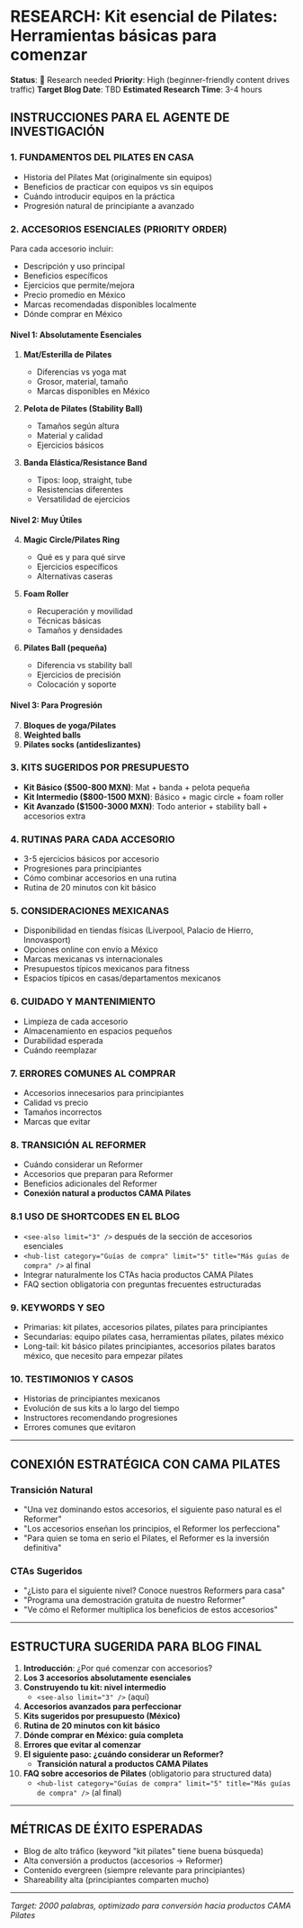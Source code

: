 # RESEARCH: Kit esencial de Pilates: Herramientas básicas para comenzar

**Status**: 🔬 Research needed
**Priority**: High (beginner-friendly content drives traffic)
**Target Blog Date**: TBD
**Estimated Research Time**: 3-4 hours

## INSTRUCCIONES PARA EL AGENTE DE INVESTIGACIÓN

### 1. FUNDAMENTOS DEL PILATES EN CASA
- Historia del Pilates Mat (originalmente sin equipos)
- Beneficios de practicar con equipos vs sin equipos
- Cuándo introducir equipos en la práctica
- Progresión natural de principiante a avanzado

### 2. ACCESORIOS ESENCIALES (PRIORITY ORDER)
Para cada accesorio incluir:
- Descripción y uso principal
- Beneficios específicos
- Ejercicios que permite/mejora
- Precio promedio en México
- Marcas recomendadas disponibles localmente
- Dónde comprar en México

#### Nivel 1: Absolutamente Esenciales
1. **Mat/Esterilla de Pilates**
   - Diferencias vs yoga mat
   - Grosor, material, tamaño
   - Marcas disponibles en México

2. **Pelota de Pilates (Stability Ball)**
   - Tamaños según altura
   - Material y calidad
   - Ejercicios básicos

3. **Banda Elástica/Resistance Band**
   - Tipos: loop, straight, tube
   - Resistencias diferentes
   - Versatilidad de ejercicios

#### Nivel 2: Muy Útiles
4. **Magic Circle/Pilates Ring**
   - Qué es y para qué sirve
   - Ejercicios específicos
   - Alternativas caseras

5. **Foam Roller**
   - Recuperación y movilidad
   - Técnicas básicas
   - Tamaños y densidades

6. **Pilates Ball (pequeña)**
   - Diferencia vs stability ball
   - Ejercicios de precisión
   - Colocación y soporte

#### Nivel 3: Para Progresión
7. **Bloques de yoga/Pilates**
8. **Weighted balls**
9. **Pilates socks (antideslizantes)**

### 3. KITS SUGERIDOS POR PRESUPUESTO
- **Kit Básico ($500-800 MXN)**: Mat + banda + pelota pequeña
- **Kit Intermedio ($800-1500 MXN)**: Básico + magic circle + foam roller
- **Kit Avanzado ($1500-3000 MXN)**: Todo anterior + stability ball + accesorios extra

### 4. RUTINAS PARA CADA ACCESORIO
- 3-5 ejercicios básicos por accesorio
- Progresiones para principiantes
- Cómo combinar accesorios en una rutina
- Rutina de 20 minutos con kit básico

### 5. CONSIDERACIONES MEXICANAS
- Disponibilidad en tiendas físicas (Liverpool, Palacio de Hierro, Innovasport)
- Opciones online con envío a México
- Marcas mexicanas vs internacionales
- Presupuestos típicos mexicanos para fitness
- Espacios típicos en casas/departamentos mexicanos

### 6. CUIDADO Y MANTENIMIENTO
- Limpieza de cada accesorio
- Almacenamiento en espacios pequeños
- Durabilidad esperada
- Cuándo reemplazar

### 7. ERRORES COMUNES AL COMPRAR
- Accesorios innecesarios para principiantes
- Calidad vs precio
- Tamaños incorrectos
- Marcas que evitar

### 8. TRANSICIÓN AL REFORMER
- Cuándo considerar un Reformer
- Accesorios que preparan para Reformer
- Beneficios adicionales del Reformer
- **Conexión natural a productos CAMA Pilates**

### 8.1 USO DE SHORTCODES EN EL BLOG
- `<see-also limit="3" />` después de la sección de accesorios esenciales
- `<hub-list category="Guías de compra" limit="5" title="Más guías de compra" />` al final
- Integrar naturalmente los CTAs hacia productos CAMA Pilates
- FAQ section obligatoria con preguntas frecuentes estructuradas

### 9. KEYWORDS Y SEO
- Primarias: kit pilates, accesorios pilates, pilates para principiantes
- Secundarias: equipo pilates casa, herramientas pilates, pilates méxico
- Long-tail: kit básico pilates principiantes, accesorios pilates baratos méxico, que necesito para empezar pilates

### 10. TESTIMONIOS Y CASOS
- Historias de principiantes mexicanos
- Evolución de sus kits a lo largo del tiempo
- Instructores recomendando progresiones
- Errores comunes que evitaron

---

## CONEXIÓN ESTRATÉGICA CON CAMA PILATES

### Transición Natural
- "Una vez dominando estos accesorios, el siguiente paso natural es el Reformer"
- "Los accesorios enseñan los principios, el Reformer los perfecciona"
- "Para quien se toma en serio el Pilates, el Reformer es la inversión definitiva"

### CTAs Sugeridos
- "¿Listo para el siguiente nivel? Conoce nuestros Reformers para casa"
- "Programa una demostración gratuita de nuestro Reformer"
- "Ve cómo el Reformer multiplica los beneficios de estos accesorios"

---

## ESTRUCTURA SUGERIDA PARA BLOG FINAL

1. **Introducción**: ¿Por qué comenzar con accesorios?
2. **Los 3 accesorios absolutamente esenciales**
3. **Construyendo tu kit: nivel intermedio**
   - `<see-also limit="3" />` (aquí)
4. **Accesorios avanzados para perfeccionar**
5. **Kits sugeridos por presupuesto (México)**
6. **Rutina de 20 minutos con kit básico**
7. **Dónde comprar en México: guía completa**
8. **Errores que evitar al comenzar**
9. **El siguiente paso: ¿cuándo considerar un Reformer?**
   - **Transición natural a productos CAMA Pilates**
10. **FAQ sobre accesorios de Pilates** (obligatorio para structured data)
    - `<hub-list category="Guías de compra" limit="5" title="Más guías de compra" />` (al final)

---

## MÉTRICAS DE ÉXITO ESPERADAS
- Blog de alto tráfico (keyword "kit pilates" tiene buena búsqueda)
- Alta conversión a productos (accesorios → Reformer)
- Contenido evergreen (siempre relevante para principiantes)
- Shareability alta (principiantes comparten mucho)

---

*Target: 2000 palabras, optimizado para conversión hacia productos CAMA Pilates*
